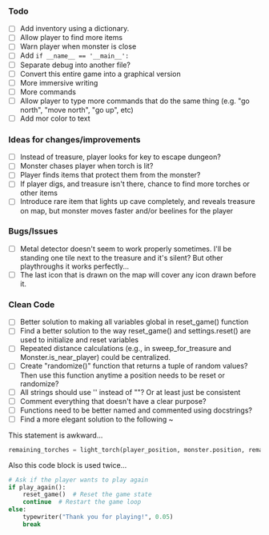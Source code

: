 ### Todo
- [ ] Add inventory using a dictionary.
- [ ] Allow player to find more items
- [ ] Warn player when monster is close
- [ ] Add `if __name__ == '__main__':`
- [ ] Separate debug into another file?
- [ ] Convert this entire game into a graphical version
- [ ] More immersive writing
- [ ] More commands
- [ ] Allow player to type more commands that do the same thing (e.g. "go north", "move north", "go up", etc)
- [ ] Add mor color to text

### Ideas for changes/improvements
- [ ] Instead of treasure, player looks for key to escape dungeon?
- [ ] Monster chases player when torch is lit?
- [ ] Player finds items that protect them from the monster?
- [ ] If player digs, and treasure isn't there, chance to find more torches or other items
- [ ] Introduce rare item that lights up cave completely, and reveals treasure on map, but monster moves faster and/or beelines for the player

### Bugs/Issues
- [ ] Metal detector doesn't seem to work properly sometimes. I'll be standing one tile next to the treasure and it's silent? But other playthroughs it works perfectly...
- [ ] The last icon that is drawn on the map will cover any icon drawn before it.

### Clean Code
- [ ] Better solution to making all variables global in reset_game() function
- [ ] Find a better solution to the way reset_game() and settings.reset() are used to initialize and reset variables
- [ ] Repeated distance calculations (e.g., in sweep_for_treasure and Monster.is_near_player) could be centralized.
- [ ] Create "randomize()" function that returns a tuple of random values? Then use this function anytime a position needs to be reset or randomize?
- [ ] All strings should use '' instead of ""? Or at least just be consistent
- [ ] Comment everything that doesn't have a clear purpose?
- [ ] Functions need to be better named and commented using docstrings?
- [ ] Find a more elegant solution to the following ~

This statement is awkward...
```Python
remaining_torches = light_torch(player_position, monster.position, remaining_torches)
```

Also this code block is used twice...
```Python
# Ask if the player wants to play again
if play_again():
    reset_game()  # Reset the game state
    continue  # Restart the game loop
else:
    typewriter("Thank you for playing!", 0.05)
    break
```